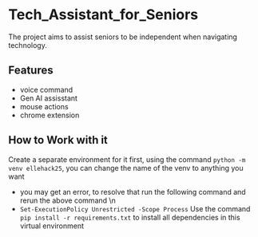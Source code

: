 # Tech_Assistant_for_Seniors
The project aims to assist seniors to be independent when navigating technology. 
## Features
- voice command
- Gen AI assisstant
- mouse actions
- chrome extension
## How to Work with it
Create a separate environment for it first, using the command `python -m venv ellehack25`, you can change the name of the venv to anything you want
- you may get an error, to resolve that run the following command and rerun the above command \n
- `Set-ExecutionPolicy Unrestricted -Scope Process`
Use the command `pip install -r requirements.txt` to install all dependencies in this virtual environment
